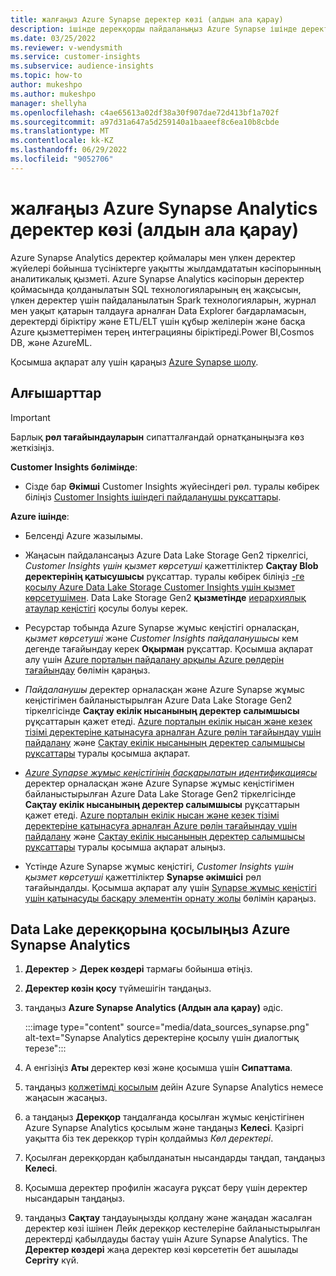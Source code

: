 ```yaml
---
title: жалғаңыз Azure Synapse деректер көзі (алдын ала қарау)
description: ішінде дерекқорды пайдаланыңыз Azure Synapse ішінде деректер көзі ретінде Dynamics 365 Customer Insights.
ms.date: 03/25/2022
ms.reviewer: v-wendysmith
ms.service: customer-insights
ms.subservice: audience-insights
ms.topic: how-to
author: mukeshpo
ms.author: mukeshpo
manager: shellyha
ms.openlocfilehash: c4ae65613a02df38a30f907dae72d413bf1a702f
ms.sourcegitcommit: a97d31a647a5d259140a1baaeef8c6ea10b8cbde
ms.translationtype: MT
ms.contentlocale: kk-KZ
ms.lasthandoff: 06/29/2022
ms.locfileid: "9052706"
---
```

# <a name="connect-an-azure-synapse-analytics-data-source-preview"></a>жалғаңыз Azure Synapse Analytics деректер көзі (алдын ала қарау)

Azure Synapse Analytics деректер қоймалары мен үлкен деректер жүйелері бойынша түсініктерге уақытты жылдамдататын кәсіпорынның аналитикалық қызметі. Azure Synapse Analytics кәсіпорын деректер қоймасында қолданылатын SQL технологияларының ең жақсысын, үлкен деректер үшін пайдаланылатын Spark технологияларын, журнал мен уақыт қатарын талдауға арналған Data Explorer бағдарламасын, деректерді біріктіру және ETL/ELT үшін құбыр желілерін және басқа Azure қызметтерімен терең интеграцияны біріктіреді.Power BI,Cosmos DB, және AzureML.

Қосымша ақпарат алу үшін қараңыз [Azure Synapse шолу](/azure/synapse-analytics/overview-what-is).

## <a name="prerequisites"></a>Алғышарттар

> [!IMPORTANT]
> Барлық **рөл тағайындауларын** сипатталғандай орнатқаныңызға көз жеткізіңіз.  

**Customer Insights бөлімінде**:

* Сізде бар **Әкімші** Customer Insights жүйесіндегі рөл. туралы көбірек біліңіз [Customer Insights ішіндегі пайдаланушы рұқсаттары](permissions.md#assign-roles-and-permissions).

**Azure ішінде**:

- Белсенді Azure жазылымы.

- Жаңасын пайдалансаңыз Azure Data Lake Storage Gen2 тіркелгісі, *Customer Insights үшін қызмет көрсетуші* қажеттіліктер **Сақтау Blob деректерінің қатысушысы** рұқсаттар. туралы көбірек біліңіз [-ге қосылу Azure Data Lake Storage Customer Insights үшін қызмет көрсетушімен](connect-service-principal.md). Data Lake Storage Gen2 **қызметінде** [иерархиялық атаулар кеңістігі](/azure/storage/blobs/data-lake-storage-namespace) қосулы болуы керек.

- Ресурстар тобында Azure Synapse жұмыс кеңістігі орналасқан, *қызмет көрсетуші* және *Customer Insights пайдаланушысы* кем дегенде тағайындау керек **Оқырман** рұқсаттар. Қосымша ақпарат алу үшін [Azure порталын пайдалану арқылы Azure рөлдерін тағайындау](/azure/role-based-access-control/role-assignments-portal) бөлімін қараңыз.

- *Пайдаланушы* деректер орналасқан және Azure Synapse жұмыс кеңістігімен байланыстырылған Azure Data Lake Storage Gen2 тіркелгісінде **Сақтау екілік нысанының деректер салымшысы** рұқсаттарын қажет етеді. [Azure порталын екілік нысан және кезек тізімі деректеріне қатынасуға арналған Azure рөлін тағайындау үшін пайдалану](/azure/storage/common/storage-auth-aad-rbac-portal) және [Сақтау екілік нысанының деректер салымшысы рұқсаттары](/azure/role-based-access-control/built-in-roles#storage-blob-data-contributor) туралы қосымша ақпарат.

- *[Azure Synapse жұмыс кеңістігінің басқарылатын идентификациясы](/azure/synapse-analytics/security/synapse-workspace-managed-identity)* деректер орналасқан және Azure Synapse жұмыс кеңістігімен байланыстырылған Azure Data Lake Storage Gen2 тіркелгісінде **Сақтау екілік нысанының деректер салымшысы** рұқсаттарын қажет етеді. [Azure порталын екілік нысан және кезек тізімі деректеріне қатынасуға арналған Azure рөлін тағайындау үшін пайдалану](/azure/storage/common/storage-auth-aad-rbac-portal) және [Сақтау екілік нысанының деректер салымшысы рұқсаттары](/azure/role-based-access-control/built-in-roles#storage-blob-data-contributor) туралы қосымша ақпарат алыңыз.

- Үстінде Azure Synapse жұмыс кеңістігі, *Customer Insights үшін қызмет көрсетуші* қажеттіліктер **Synapse әкімшісі** рөл тағайындалды. Қосымша ақпарат алу үшін [Synapse жұмыс кеңістігі үшін қатынасуды басқару элементін орнату жолы](/azure/synapse-analytics/security/how-to-set-up-access-control) бөлімін қараңыз.

## <a name="connect-to-the-data-lake-database-in-azure-synapse-analytics"></a>Data Lake дерекқорына қосылыңыз Azure Synapse Analytics

1. **Деректер** > **Дерек көздері** тармағы бойынша өтіңіз.

1. **Деректер көзін қосу** түймешігін таңдаңыз.

1. таңдаңыз **Azure Synapse Analytics (Алдын ала қарау)** әдіс.

   :::image type="content" source="media/data_sources_synapse.png" alt-text="Synapse Analytics деректеріне қосылу үшін диалогтық терезе":::
  
1. А енгізіңіз **Аты** деректер көзі және қосымша үшін **Сипаттама**.

1. таңдаңыз [қолжетімді қосылым](connections.md) дейін Azure Synapse Analytics немесе жаңасын жасаңыз.

1. а таңдаңыз **Дерекқор** таңдалғанда қосылған жұмыс кеңістігінен Azure Synapse Analytics қосылым және таңдаңыз **Келесі**. Қазіргі уақытта біз тек дерекқор түрін қолдаймыз *Көл деректері*.

1. Қосылған дерекқордан қабылданатын нысандарды таңдап, таңдаңыз **Келесі**.

1. Қосымша деректер профилін жасауға рұқсат беру үшін деректер нысандарын таңдаңыз.

1. таңдаңыз **Сақтау** таңдауыңызды қолдану және жаңадан жасалған деректер көзі ішінен Лейк дерекқор кестелеріне байланыстырылған деректерді қабылдауды бастау үшін Azure Synapse Analytics. The **Деректер көздері** жаңа деректер көзі көрсететін бет ашылады **Сергіту** күй.
